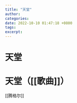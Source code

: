 ```yaml
---
title: "天堂"
author: 
categories: 
date: 2022-10-10 01:47:18 +0800
tags: 
excerpt: 
---
```




# 天堂






# 天堂（[[歌曲]]）


[[腾格尔]]








